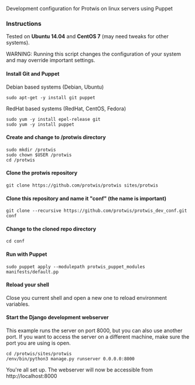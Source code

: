 Development configuration for Protwis on linux servers using Puppet

### Instructions

Tested on **Ubuntu 14.04** and **CentOS 7** (may need tweaks for other systems).

WARNING: Running this script changes the configuration of your system and may override important settings.

#### Install Git and Puppet

Debian based systems (Debian, Ubuntu)

    sudo apt-get -y install git puppet

RedHat based systems (RedHat, CentOS, Fedora)

    sudo yum -y install epel-release git
    sudo yum -y install puppet

#### Create and change to /protwis directory

    sudo mkdir /protwis
    sudo chown $USER /protwis
    cd /protwis

#### Clone the protwis repository

    git clone https://github.com/protwis/protwis sites/protwis

#### Clone this repository and name it "conf" (the name is important)

    git clone --recursive https://github.com/protwis/protwis_dev_conf.git conf

#### Change to the cloned repo directory

    cd conf

#### Run with Puppet

    sudo puppet apply --modulepath protwis_puppet_modules manifests/default.pp

#### Reload your shell

Close you current shell and open a new one to reload environment variables.

#### Start the Django development webserver

This example runs the server on port 8000, but you can also use another port. If you want to access the server on a
different machine, make sure the port you are using is open.

    cd /protwis/sites/protwis
    /env/bin/python3 manage.py runserver 0.0.0.0:8000

You're all set up. The webserver will now be accessible from http://localhost:8000
